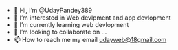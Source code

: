 - 👋 Hi, I’m @UdayPandey389
- 👀 I’m interested in Web devlpment and app devlopment
- 🌱 I’m currently learning web devlopment
- 💞️ I’m looking to collaborate on ...
- 📫 How to reach me my email udayweb@18gmail.com

<!---
UdayPandey389/UdayPandey389 is a ✨ special ✨ repository because its `README.md` (this file) appears on your GitHub profile.
You can click the Preview link to take a look at your changes.
--->
